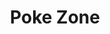 ---
layout: place
title: Poke Zone
permalink: /new-jersey/ridgewood/poke-zone.html
stateAbbr: NJ
stateName: New Jersey
cityName: Ridgewood
seo:
  type: restaurant
  links: http://www.pokezone43.com/
place_id: ChIJpcQy4NjlwokRJRjUV4tQayo
photos:
  - name: >-
      places/ChIJpcQy4NjlwokRJRjUV4tQayo/photos/AeeoHcLSYjYrK8NSmAqOmZwgGZyKNS-2pnfUeC3DNx2MLEf77zzZTV2Tgwkdx1JhFBdesjoIk73B6NQ-h--50Vj6bd6X0PHqICIAUzWTMdHs4q2pXHYrop-D1UpqNa21hST2_8oJRymCLKbF4PqcBfBH6QIoGneUu7gijXkHPLzlKI8_GH0dvZ7FkBDkYFJi0w5EForZ5KF7iPl0VzhLvhnxARg6k3JFO6GIptEu4JkJ2NMlAP9rcumWAHhkreSe1tvwI_Vv_Kpr2qSUxyAjewiS81ZAqKHjuaqY6arr9Q1eAnc2Wg
    widthPx: 3916
    heightPx: 3685
    authorAttributions:
      - displayName: Poke Zone
        uri: https://maps.google.com/maps/contrib/102990994861829842862
        photoUri: >-
          https://lh3.googleusercontent.com/a-/ALV-UjWmYB-NgqNJg4KxeRQ2ZqfxwPr_RN1x44ADsPyGM7YGVdqlQlY=s100-p-k-no-mo
    flagContentUri: >-
      https://www.google.com/local/imagery/report/?cb_client=maps_api_places.places_api&image_key=!1e10!2sAF1QipM0Ap1pz6GE0xwXU-MaGtvQdMwbWWAz9XOpWPIi&hl=en-US
    googleMapsUri: >-
      https://www.google.com/maps/place//data=!3m4!1e2!3m2!1sAF1QipM0Ap1pz6GE0xwXU-MaGtvQdMwbWWAz9XOpWPIi!2e10!4m2!3m1!1s0x89c2e5d8e032c4a5:0x2a6b508b57d41825
  - name: >-
      places/ChIJpcQy4NjlwokRJRjUV4tQayo/photos/AeeoHcIGwYyhIJ3zTgFfn27XHPHw2Bb8SMCWN-og6S0sAr80vG5jrrg0dQFC4iojAfs5-V54Rs7UagiG_PHI4-yJj0LAeSdJG1aW7DJsg6l2qVNDNzYKc9RsM7OHBAZJjdiT2exLkn1TJ-eBzbras3xweg8JPKmwlITHWH4uZo3f9Mda7x_LvhdhDw4yJRi6m4SztWnSxKF8jgq7I1v8ewM56j6Uu8gR3q1f66-i823ymBham-03riZA3Cxf74EZ8IBvt2efozL53JminSfbyAZd1xVXfy9QEhaVN2jj6Vr3W4OzjVJHl3ZX0WCgj3NDikOkq4XaTuTLk606b0Whl9_AoU4_yEe8zJ-TINMUgHopyIx467l5VbEjjOIN1t3QHX2jebcAMmpsJqtgYI_AUSmo_sa0MtQvyqw9asGSsK3A71B0kA
    widthPx: 3024
    heightPx: 4032
    authorAttributions:
      - displayName: alison herrera
        uri: https://maps.google.com/maps/contrib/118048104582565907272
        photoUri: >-
          https://lh3.googleusercontent.com/a/ACg8ocJcXcoWk3gA65WJpxGLlZwN9I6I8hOBEMTmxEGD9ajIKP7jkQ=s100-p-k-no-mo
    flagContentUri: >-
      https://www.google.com/local/imagery/report/?cb_client=maps_api_places.places_api&image_key=!1e10!2sCIHM0ogKEICAgIDD2cKsSQ&hl=en-US
    googleMapsUri: >-
      https://www.google.com/maps/place//data=!3m4!1e2!3m2!1sCIHM0ogKEICAgIDD2cKsSQ!2e10!4m2!3m1!1s0x89c2e5d8e032c4a5:0x2a6b508b57d41825
  - name: >-
      places/ChIJpcQy4NjlwokRJRjUV4tQayo/photos/AeeoHcJI-wwJWniF86FTgpOVRc7i0BCIZjFGtnfnSuUgxVwoS26UmM7kZWGM5s6p6JsvCPhv5Ld-jIUfFnxTZ9Dd9Q-no0VYc9cYjxqq_TT8hp2pUstlGpy3RIfwvK2lqvBjZ8rkAQZJ-IHgby1PHyltH1HJtgOYvQ94ZfcdiWw0gLIYHaC2Ws-eDoh6NZj2Lvdy4N2dTbIhYUtM0Q9rNqX9aTCZGMD7IRn4Ja-3vZ-NEpvQUvXe4jLQfH_pX2e3N1Kfi8thioT8kmBJ8sRQZR5X6kemt7MfSce6s_DkG5PZAeKltw
    widthPx: 3696
    heightPx: 2448
    authorAttributions:
      - displayName: Poke Zone
        uri: https://maps.google.com/maps/contrib/102990994861829842862
        photoUri: >-
          https://lh3.googleusercontent.com/a-/ALV-UjWmYB-NgqNJg4KxeRQ2ZqfxwPr_RN1x44ADsPyGM7YGVdqlQlY=s100-p-k-no-mo
    flagContentUri: >-
      https://www.google.com/local/imagery/report/?cb_client=maps_api_places.places_api&image_key=!1e10!2sAF1QipPB3lECHkGZEXHUopm0nQrY0MOio_6nUvmeTmss&hl=en-US
    googleMapsUri: >-
      https://www.google.com/maps/place//data=!3m4!1e2!3m2!1sAF1QipPB3lECHkGZEXHUopm0nQrY0MOio_6nUvmeTmss!2e10!4m2!3m1!1s0x89c2e5d8e032c4a5:0x2a6b508b57d41825
  - name: >-
      places/ChIJpcQy4NjlwokRJRjUV4tQayo/photos/AeeoHcIawmUc_1qCSTN2eGwKqxQTWNO6HS637Wp8ss9HEOkV0RfSeLBVJKNG_o6VsWrlYmJDzvwQZP4eeJHdAa9vtJlmdOsJhMxbOj_9__ZcxRmlHl8ikTxoEbW1UYG7R9qFEzeNkFEXEbZKPRRxFiJ2numlOk1eS-jXpL2pw2043J62HJXZ3dqDH52JW1Pat6gLDqatNSLRdUPk3SylSbayPY1fY5HPQ1eu01lPmUgCVzbUdQLXyG2jUBh4tjO00tToJw20p5213fUn66eWnFO2w8NcLnYGmzXFCKS0d5f-sTjnpuM5QbSUgkIF6JCZg0lgfZKReY7RJXlPo_zrybRqsSgJ62X44gu8XwnLjC5DwbG3LviNl4flxD061VPJSrHR5nMnTMY3juOL7NFs1fT52-QZeSCA_dSz2JZt8SYnLaxedw
    widthPx: 4032
    heightPx: 3024
    authorAttributions:
      - displayName: D T
        uri: https://maps.google.com/maps/contrib/115699866147625237192
        photoUri: >-
          https://lh3.googleusercontent.com/a/ACg8ocIn14qrqCtUY4n8TL_70SYCEYoUYwMvbfOm2k2er-jQdlNCMA=s100-p-k-no-mo
    flagContentUri: >-
      https://www.google.com/local/imagery/report/?cb_client=maps_api_places.places_api&image_key=!1e10!2sCIHM0ogKEICAgIDh2e3HRg&hl=en-US
    googleMapsUri: >-
      https://www.google.com/maps/place//data=!3m4!1e2!3m2!1sCIHM0ogKEICAgIDh2e3HRg!2e10!4m2!3m1!1s0x89c2e5d8e032c4a5:0x2a6b508b57d41825
  - name: >-
      places/ChIJpcQy4NjlwokRJRjUV4tQayo/photos/AeeoHcKMb63U7xAo4sVqhWsUo9nRlDpGlx7GgD0F3mUE_xE_fmtBTwdfgZrJYwYIQONMeZLPxMjxF7nw6Ia98dZuxgGZvrkcqIoV5HxXI_yMrc6zvQ7_xW9ti9kZC0vh4zjSE1348qw0F3F13zUksEMSsWXDLmb4TgQKI56kU8U1f9bPldCHwmTxeGmTRNACgh7w_4k005Tih5fWtpBhz5Qs4s0TYvVKWT9S7xaFG892sStiil5Z-Vq2Z7IJ0Hw52DVU3JTic0EIiwd5CVvATtMpckIz3Y7njUAP6EYW3XukUQDXtg
    widthPx: 881
    heightPx: 653
    authorAttributions:
      - displayName: Poke Zone
        uri: https://maps.google.com/maps/contrib/102990994861829842862
        photoUri: >-
          https://lh3.googleusercontent.com/a-/ALV-UjWmYB-NgqNJg4KxeRQ2ZqfxwPr_RN1x44ADsPyGM7YGVdqlQlY=s100-p-k-no-mo
    flagContentUri: >-
      https://www.google.com/local/imagery/report/?cb_client=maps_api_places.places_api&image_key=!1e10!2sAF1QipPAIFuCzcQ9G5ukZBxr9l97aZh5M-I3PcQF-ND6&hl=en-US
    googleMapsUri: >-
      https://www.google.com/maps/place//data=!3m4!1e2!3m2!1sAF1QipPAIFuCzcQ9G5ukZBxr9l97aZh5M-I3PcQF-ND6!2e10!4m2!3m1!1s0x89c2e5d8e032c4a5:0x2a6b508b57d41825
  - name: >-
      places/ChIJpcQy4NjlwokRJRjUV4tQayo/photos/AeeoHcJ5hS3lw-8z5Z0PwB5vYstQkBc5iNs5NBJZCyquSHRhNts7mkxNLcAYItu0nMJ8JROF8MU6CvE_vSiXKDuUjsyqcglFT0t7CCl9Ic6zZTJW4hB3I_vwKmixfLHdgBZWj7_a44VqyQsoaCTMyTsFqIqg9YzejzN5BnjZ8qkH4ps7AY6kywkhUlpYW79MMChKi7uUN4n8aKRduaqnf6pqz3lhqbRo33nsOzQKfOmCs-PLqTvu05hANbhEs5bntYH_ZP_Uoca_4qXT-pj-CVAjbY19nla5EcenLwepx2VFMkCMmKe2gvVHXZcd8wI3b6r8c_PmyzJTdFsMeUeMIlYhsIgI0EK-bNxBaQPCQ-WvRRrvB26qnuxKhOlR6pTB8urMM1FBIPY1MOYzBIroDobt0J35HApBJGGcs7pIBQtjV_LLjeeK
    widthPx: 3024
    heightPx: 4032
    authorAttributions:
      - displayName: Nicole Gomez
        uri: https://maps.google.com/maps/contrib/114519484656662892822
        photoUri: >-
          https://lh3.googleusercontent.com/a-/ALV-UjXEtyCRsSDpD6OPlzSKEuXNUqnafl1Qi2-7POfDUh0yXhE3ovwNUw=s100-p-k-no-mo
    flagContentUri: >-
      https://www.google.com/local/imagery/report/?cb_client=maps_api_places.places_api&image_key=!1e10!2sCIHM0ogKEICAgIDJ1qa5mgE&hl=en-US
    googleMapsUri: >-
      https://www.google.com/maps/place//data=!3m4!1e2!3m2!1sCIHM0ogKEICAgIDJ1qa5mgE!2e10!4m2!3m1!1s0x89c2e5d8e032c4a5:0x2a6b508b57d41825
  - name: >-
      places/ChIJpcQy4NjlwokRJRjUV4tQayo/photos/AeeoHcJbtYIVRgHhjgSO9A4g_5WIe9hCZO0FsnNPAfX3rbR-Wo08k7QYLd6l_TlSHiwwd7km1xXBEfYV0q0o0TfEbP7Rvv21M0wSKDiO6bjd30AGJ0aEYAtNbDqiDDSGxCWl200u_7Bz_eHsOOKZR1B9mTQgGMHGAwssC-9r7rAREns1xkhK9b3_MNVv6XDlmmstXo-nrm1shTCsJpGV7Srnv6NsfUYOCo_N8JfKLY9oDtYiclYmm4CX9xpfTFLd42Ob2Mhb0GtJtYr9J4mRfIJNLEM0v0h-HIfpWkmvPfupyqey0gwnBfBytIDMi3x5heIhSwO03oCplnzEcJ25V1cQGV958fGwU6BoJaCOFIScR1sh19YCO3AqcgPWcXO7UMlpizn83EMNCfHXs5x4y8BiOkyo6SzFdDloyEu-PH4WIE8OeI0
    widthPx: 4032
    heightPx: 3024
    authorAttributions:
      - displayName: D T
        uri: https://maps.google.com/maps/contrib/115699866147625237192
        photoUri: >-
          https://lh3.googleusercontent.com/a/ACg8ocIn14qrqCtUY4n8TL_70SYCEYoUYwMvbfOm2k2er-jQdlNCMA=s100-p-k-no-mo
    flagContentUri: >-
      https://www.google.com/local/imagery/report/?cb_client=maps_api_places.places_api&image_key=!1e10!2sCIHM0ogKEICAgIDh2e3HhgE&hl=en-US
    googleMapsUri: >-
      https://www.google.com/maps/place//data=!3m4!1e2!3m2!1sCIHM0ogKEICAgIDh2e3HhgE!2e10!4m2!3m1!1s0x89c2e5d8e032c4a5:0x2a6b508b57d41825
  - name: >-
      places/ChIJpcQy4NjlwokRJRjUV4tQayo/photos/AeeoHcLWRR8rThrsPMfbbrqBwvdK0Hbm0KtBHcBhDxwVfH8dTqPh3D8pzfXrJ-uazkHlu3yV3lJxvg9uZV-6UniQvmSQAI7JoON0j-U-YRfysspFe1uv_Fvsa9jSjWM32-GrRF8sQLhFTReyG8CijXB7eqyN2EVi4sqKLdsz-OxllIBB6uUFfW51QMysg0T2VzsNeOAi_DARna65o90v0_xQUJapiDdzavNeLdOohye5bJ5OnIessvN5uyct4Stdbt63yGHednF9NskAMC-tyv5ueac_VNnSfrZ7V2EHqLnVod9TlXOveWEH5iU64Tce9OejICaKBvg2tzVEIjZQ8v0-FR1YSvJoyN53xAzgr7W8eBzTsVdjqgKDpSIneg-aZ8pq8eCQhmxIiKiftwDunbEqgJAM6Ht1pZEJ1eVDnDSGwcU2IVI
    widthPx: 3072
    heightPx: 4080
    authorAttributions:
      - displayName: Oleksii H
        uri: https://maps.google.com/maps/contrib/103198903335637905231
        photoUri: >-
          https://lh3.googleusercontent.com/a-/ALV-UjVlJY-SpptXwx5oxGlfnNWlonAlFf9LWvDSc3JN-Is-vHMF4br53w=s100-p-k-no-mo
    flagContentUri: >-
      https://www.google.com/local/imagery/report/?cb_client=maps_api_places.places_api&image_key=!1e10!2sCIHM0ogKEICAgIDJ6rnD2AE&hl=en-US
    googleMapsUri: >-
      https://www.google.com/maps/place//data=!3m4!1e2!3m2!1sCIHM0ogKEICAgIDJ6rnD2AE!2e10!4m2!3m1!1s0x89c2e5d8e032c4a5:0x2a6b508b57d41825
  - name: >-
      places/ChIJpcQy4NjlwokRJRjUV4tQayo/photos/AeeoHcLfSDdLxxkD9f27--6tJw-ccPPXFXOMYbHGCk8VVLo5YLPTxPvd0qf_FFXkBJDjENXHb-FTnx59mKjW56SyjqQOyF_lreXDL4f3LMnkVUgYzOtYGW7q2xSliYWRvqUXKwktqvC1LZRoUnNGUx1d31AdSjrz5AU6ISC6cLHP2I45pXQ32m49hUQR9UeWCh97lkH4pUVlT3RiNVWmpPkFY5vWi2yLZcWuL2s1LhCKX0Wf0nn86IBJDmY6vbD-8CjB5t_04eoU4mV_4ACZq0U0P3Lj-ztdGXcuRfRqWUhPjUYFpg
    widthPx: 3696
    heightPx: 2448
    authorAttributions:
      - displayName: Poke Zone
        uri: https://maps.google.com/maps/contrib/102990994861829842862
        photoUri: >-
          https://lh3.googleusercontent.com/a-/ALV-UjWmYB-NgqNJg4KxeRQ2ZqfxwPr_RN1x44ADsPyGM7YGVdqlQlY=s100-p-k-no-mo
    flagContentUri: >-
      https://www.google.com/local/imagery/report/?cb_client=maps_api_places.places_api&image_key=!1e10!2sAF1QipMl5p-thFu64vV5fy_oeZv5lEgFRW6nWMPYyeEf&hl=en-US
    googleMapsUri: >-
      https://www.google.com/maps/place//data=!3m4!1e2!3m2!1sAF1QipMl5p-thFu64vV5fy_oeZv5lEgFRW6nWMPYyeEf!2e10!4m2!3m1!1s0x89c2e5d8e032c4a5:0x2a6b508b57d41825
  - name: >-
      places/ChIJpcQy4NjlwokRJRjUV4tQayo/photos/AeeoHcLFUyyziN2VIQOPEFsE9UP8KG7MyZgcPfLoU7vkcSoHekhcBZWajLd-TQi8b0KEG6ZW5aM02gKa7HCivCXuri4VJWrap-MNKV6HE2ntscHUhfasRtyL2t7M0ZjteXYW680Tbv_9sqWytzd1t8XAVZH-y69hwuXpzUh2CklUXt8kf1rErETF7RqvkIuaVWR4-AgpGXFBLcHFt9KuzXWAR2mOneEObojFm5FZgn0NIbDTxY07xHcu1rBh0Hcb3XDSp7Z8wnEvqs1EbGctDcm22lJ5aazBUXIYyeGHlByLsvFSgA
    widthPx: 3696
    heightPx: 2448
    authorAttributions:
      - displayName: Poke Zone
        uri: https://maps.google.com/maps/contrib/102990994861829842862
        photoUri: >-
          https://lh3.googleusercontent.com/a-/ALV-UjWmYB-NgqNJg4KxeRQ2ZqfxwPr_RN1x44ADsPyGM7YGVdqlQlY=s100-p-k-no-mo
    flagContentUri: >-
      https://www.google.com/local/imagery/report/?cb_client=maps_api_places.places_api&image_key=!1e10!2sAF1QipNdiWjMSQznkv27GYi5x7GMcv8xdBf0S5Xm3xr6&hl=en-US
    googleMapsUri: >-
      https://www.google.com/maps/place//data=!3m4!1e2!3m2!1sAF1QipNdiWjMSQznkv27GYi5x7GMcv8xdBf0S5Xm3xr6!2e10!4m2!3m1!1s0x89c2e5d8e032c4a5:0x2a6b508b57d41825
address: 43 E Ridgewood Ave, Ridgewood, NJ 07450, USA
street: 43 E Ridgewood Ave
city: Ridgewood
state: NJ
zip: '07450'
country: USA
neighborhood: null
latitude: '40.979756'
longitude: '-74.118880'
accessibility_options:
  wheelchairAccessibleEntrance: true
  wheelchairAccessibleRestroom: true
  wheelchairAccessibleSeating: true
business_status: OPERATIONAL
name: Poke Zone
google_maps_links:
  directionsUri: >-
    https://www.google.com/maps/dir//''/data=!4m7!4m6!1m1!4e2!1m2!1m1!1s0x89c2e5d8e032c4a5:0x2a6b508b57d41825!3e0
  placeUri: https://maps.google.com/?cid=3056625331505207333
  writeAReviewUri: >-
    https://www.google.com/maps/place//data=!4m3!3m2!1s0x89c2e5d8e032c4a5:0x2a6b508b57d41825!12e1
  reviewsUri: >-
    https://www.google.com/maps/place//data=!4m4!3m3!1s0x89c2e5d8e032c4a5:0x2a6b508b57d41825!9m1!1b1
  photosUri: >-
    https://www.google.com/maps/place//data=!4m3!3m2!1s0x89c2e5d8e032c4a5:0x2a6b508b57d41825!10e5
primary_type: Sushi Restaurant
opening_hours:
  regular: null
  current: null
secondary_opening_hours:
  regular:
    weekdayDescriptions: null
    type: null
  current:
    weekdayDescriptions: null
    type: null
phone: (201) 345-0830
price_level: null
price_range: $10 &ndash; $20
rating: '4.4'
rating_count: 0
website: http://www.pokezone43.com/
description: >-
  Discover Poke Zone in Ridgewood, NJ$$$Nestled in the heart of Ridgewood, NJ,
  Poke Zone stands out as a relaxed spot for fresh, customizable poke bowls that
  cater to a variety of tastes. This laid-back eatery focuses on high-quality
  ingredients, allowing diners to build their own meals with an array of
  proteins, toppings, and sauces, complemented by refreshing bubble tea options.
  The welcoming atmosphere makes it an ideal choice for those seeking
  Japanese-inspired dishes in a casual setting, perfect for a quick lunch or
  dinner. Accessibility features like wheelchair-friendly entrances add to the
  convenience, ensuring everyone can enjoy the vibrant flavors on offer. Whether
  you're looking for sushi-inspired spots nearby, Poke Zone delivers a
  satisfying experience that highlights its commitment to fresh, build-your-own
  creations.
generative_summary: >-
  Discover Poke Zone in Ridgewood, NJ$$$Nestled in the heart of Ridgewood, NJ,
  Poke Zone stands out as a relaxed spot for fresh, customizable poke bowls that
  cater to a variety of tastes. This laid-back eatery focuses on high-quality
  ingredients, allowing diners to build their own meals with an array of
  proteins, toppings, and sauces, complemented by refreshing bubble tea options.
  The welcoming atmosphere makes it an ideal choice for those seeking
  Japanese-inspired dishes in a casual setting, perfect for a quick lunch or
  dinner. Accessibility features like wheelchair-friendly entrances add to the
  convenience, ensuring everyone can enjoy the vibrant flavors on offer. Whether
  you're looking for sushi-inspired spots nearby, Poke Zone delivers a
  satisfying experience that highlights its commitment to fresh, build-your-own
  creations.
generative_disclosure: Summarized by AI using the Grok-3-Mini model.
reviews:
  - name: >-
      places/ChIJpcQy4NjlwokRJRjUV4tQayo/reviews/ChdDSUhNMG9nS0VJQ0FnSURicWI3czl3RRAB
    relativePublishTimeDescription: 8 months ago
    rating: 4
    text:
      text: >-
        Nice casual poke place for lunch in Ridgewood.

        The spicy tonkatsu ramen was pretty good (good noodles and toppings, the
        broth is thin but tasty). The poke bowl was fine too (just a minor thing
        it was too saturated in sauce).
      languageCode: en
    originalText:
      text: >-
        Nice casual poke place for lunch in Ridgewood.

        The spicy tonkatsu ramen was pretty good (good noodles and toppings, the
        broth is thin but tasty). The poke bowl was fine too (just a minor thing
        it was too saturated in sauce).
      languageCode: en
    authorAttribution:
      displayName: Laurel Clare
      uri: https://www.google.com/maps/contrib/111224904675076871933/reviews
      photoUri: >-
        https://lh3.googleusercontent.com/a/ACg8ocIyj0nFktXIoeGjlwPDkjs3dkjqyirE7g_KCa9-yhaTGflLxQ=s128-c0x00000000-cc-rp-mo-ba5
    publishTime: '2024-08-06T22:19:39.834788Z'
    flagContentUri: >-
      https://www.google.com/local/review/rap/report?postId=ChdDSUhNMG9nS0VJQ0FnSURicWI3czl3RRAB&d=17924085&t=1
    googleMapsUri: >-
      https://www.google.com/maps/reviews/data=!4m6!14m5!1m4!2m3!1sChdDSUhNMG9nS0VJQ0FnSURicWI3czl3RRAB!2m1!1s0x89c2e5d8e032c4a5:0x2a6b508b57d41825
  - name: >-
      places/ChIJpcQy4NjlwokRJRjUV4tQayo/reviews/ChZDSUhNMG9nS0VJQ0FnSUNCNHZfU1JREAE
    relativePublishTimeDescription: 2 years ago
    rating: 2
    text:
      text: >-
        We ordered poke bowls from here. Everything is flavorless and bland. My
        friend enjoyed hers , however mine was really a mess and not in a good
        way. The rice was sticky and had zero flavor, the zucchini noodles were
        crispy but completely bland. The fish itself, I got three proteins,
        salmon, spicy tuna, spicy salmon. The fresh salmon was okay, very
        average. The spicy salmon and spicy tuna had good textures but again…
        flavorless. Overall, would not recommend, would not order again.
      languageCode: en
    originalText:
      text: >-
        We ordered poke bowls from here. Everything is flavorless and bland. My
        friend enjoyed hers , however mine was really a mess and not in a good
        way. The rice was sticky and had zero flavor, the zucchini noodles were
        crispy but completely bland. The fish itself, I got three proteins,
        salmon, spicy tuna, spicy salmon. The fresh salmon was okay, very
        average. The spicy salmon and spicy tuna had good textures but again…
        flavorless. Overall, would not recommend, would not order again.
      languageCode: en
    authorAttribution:
      displayName: Anna Correa
      uri: https://www.google.com/maps/contrib/105473749350721130261/reviews
      photoUri: >-
        https://lh3.googleusercontent.com/a-/ALV-UjWI3sOLPzTspOm-5IxzW4dQxBiP0ULBaeauV6jXqqNolPH8xA=s128-c0x00000000-cc-rp-mo-ba5
    publishTime: '2022-12-21T04:02:13.419853Z'
    flagContentUri: >-
      https://www.google.com/local/review/rap/report?postId=ChZDSUhNMG9nS0VJQ0FnSUNCNHZfU1JREAE&d=17924085&t=1
    googleMapsUri: >-
      https://www.google.com/maps/reviews/data=!4m6!14m5!1m4!2m3!1sChZDSUhNMG9nS0VJQ0FnSUNCNHZfU1JREAE!2m1!1s0x89c2e5d8e032c4a5:0x2a6b508b57d41825
  - name: >-
      places/ChIJpcQy4NjlwokRJRjUV4tQayo/reviews/ChZDSUhNMG9nS0VJQ0FnSURZLThIT0dnEAE
    relativePublishTimeDescription: 5 years ago
    rating: 4
    text:
      text: >-
        Its different then what you are used to at a poke spot. They sushi was
        fresh tasted great. Its table service so as you build it the waiter puts
        it all together for you. One think I wasnt used to was how they prepped
        the sushi in your bowl. Its was like minced which I kinda liked. You
        were able to get more bites with your other toppings. The rock shrimp
        appetizer was lights out and the serve bubble tea.  Better then that
        stuff they serve in the mall. I will be back and bringing some more
        friends. If you aren't a sushi fan you can put shrimp or chicken in your
        bowl which made my wife happy.  If you are a poke fanatic you will be
        happy and if you want a roll the fantastic roll was outstanding.
      languageCode: en
    originalText:
      text: >-
        Its different then what you are used to at a poke spot. They sushi was
        fresh tasted great. Its table service so as you build it the waiter puts
        it all together for you. One think I wasnt used to was how they prepped
        the sushi in your bowl. Its was like minced which I kinda liked. You
        were able to get more bites with your other toppings. The rock shrimp
        appetizer was lights out and the serve bubble tea.  Better then that
        stuff they serve in the mall. I will be back and bringing some more
        friends. If you aren't a sushi fan you can put shrimp or chicken in your
        bowl which made my wife happy.  If you are a poke fanatic you will be
        happy and if you want a roll the fantastic roll was outstanding.
      languageCode: en
    authorAttribution:
      displayName: JJ C
      uri: https://www.google.com/maps/contrib/117292265203044682891/reviews
      photoUri: >-
        https://lh3.googleusercontent.com/a/ACg8ocIxIm48pV-kh-RT_hoq8co9KAACftmcbp1vCer6EmPtpq6IXA=s128-c0x00000000-cc-rp-mo-ba6
    publishTime: '2019-05-24T20:52:21.855553Z'
    flagContentUri: >-
      https://www.google.com/local/review/rap/report?postId=ChZDSUhNMG9nS0VJQ0FnSURZLThIT0dnEAE&d=17924085&t=1
    googleMapsUri: >-
      https://www.google.com/maps/reviews/data=!4m6!14m5!1m4!2m3!1sChZDSUhNMG9nS0VJQ0FnSURZLThIT0dnEAE!2m1!1s0x89c2e5d8e032c4a5:0x2a6b508b57d41825
  - name: >-
      places/ChIJpcQy4NjlwokRJRjUV4tQayo/reviews/ChdDSUhNMG9nS0VJQ0FnSUQ5b3JyUDBnRRAB
    relativePublishTimeDescription: a year ago
    rating: 5
    text:
      text: >-
        Food, portion, presentation incredible!!! I felt like my mama cooked up
        some dinner. Will continue to order from here, thank you for your
        service!! Love you 
      languageCode: en
    originalText:
      text: >-
        Food, portion, presentation incredible!!! I felt like my mama cooked up
        some dinner. Will continue to order from here, thank you for your
        service!! Love you 
      languageCode: en
    authorAttribution:
      displayName: Gia Rosa
      uri: https://www.google.com/maps/contrib/105583850546990788663/reviews
      photoUri: >-
        https://lh3.googleusercontent.com/a/ACg8ocJdorhUp6ZUn2XVwkDSHSwjH3R8Tw6a2fdxLkKopqv2XJdQXg=s128-c0x00000000-cc-rp-mo
    publishTime: '2024-03-14T18:48:46.599136Z'
    flagContentUri: >-
      https://www.google.com/local/review/rap/report?postId=ChdDSUhNMG9nS0VJQ0FnSUQ5b3JyUDBnRRAB&d=17924085&t=1
    googleMapsUri: >-
      https://www.google.com/maps/reviews/data=!4m6!14m5!1m4!2m3!1sChdDSUhNMG9nS0VJQ0FnSUQ5b3JyUDBnRRAB!2m1!1s0x89c2e5d8e032c4a5:0x2a6b508b57d41825
  - name: >-
      places/ChIJpcQy4NjlwokRJRjUV4tQayo/reviews/ChdDSUhNMG9nS0VJQ0FnSUM5N0xYeHNRRRAB
    relativePublishTimeDescription: a year ago
    rating: 1
    text:
      text: >-
        I seldom write reviews however, I feel the need to warn everybody that
        feels the need to try this place to please stay away! My pregnant wife
        and I just tried Poke Zone for the first time and got extremely sick.
        After eating our bowl about halfway we found Mold on what appears to be
        a fried onion, I stopped looking for the mold after that and threw the
        bowl away. Not sure if the mold made us sick or if the type of fish we
        chose was bad. Please go somewhere else and do not take the risk. Please
        see attached photo.
      languageCode: en
    originalText:
      text: >-
        I seldom write reviews however, I feel the need to warn everybody that
        feels the need to try this place to please stay away! My pregnant wife
        and I just tried Poke Zone for the first time and got extremely sick.
        After eating our bowl about halfway we found Mold on what appears to be
        a fried onion, I stopped looking for the mold after that and threw the
        bowl away. Not sure if the mold made us sick or if the type of fish we
        chose was bad. Please go somewhere else and do not take the risk. Please
        see attached photo.
      languageCode: en
    authorAttribution:
      displayName: Nick Bakis
      uri: https://www.google.com/maps/contrib/100882562480669630413/reviews
      photoUri: >-
        https://lh3.googleusercontent.com/a/ACg8ocIfTG2dB1eY9_Cp9CNb0Ys81RU9xjN7U3cmmsaTmEG2Dk85Fg=s128-c0x00000000-cc-rp-mo
    publishTime: '2024-03-04T01:21:10.137004Z'
    flagContentUri: >-
      https://www.google.com/local/review/rap/report?postId=ChdDSUhNMG9nS0VJQ0FnSUM5N0xYeHNRRRAB&d=17924085&t=1
    googleMapsUri: >-
      https://www.google.com/maps/reviews/data=!4m6!14m5!1m4!2m3!1sChdDSUhNMG9nS0VJQ0FnSUM5N0xYeHNRRRAB!2m1!1s0x89c2e5d8e032c4a5:0x2a6b508b57d41825
review_summary: >-
  What Customers Are Saying$$$Visitors to Poke Zone often praise the fresh
  ingredients and variety of options in their bowls, making it a go-to for
  anyone craving a customizable meal. While some folks enjoy the flavorful
  combinations and generous portions that feel like a comforting homemade treat,
  others note that certain dishes can sometimes lack seasoning or feel overly
  sauced. Overall, the spot earns high marks for its approachable vibe and tasty
  appetizers, though a few have mentioned occasional inconsistencies in
  preparation that could use some tweaks. Despite these mixed experiences, many
  agree it's worth trying for a casual bite, especially if you're in the mood
  for something light and fun. If you're hunting for top-rated sushi places
  nearby, feedback suggests Poke Zone offers solid choices that generally leave
  diners satisfied with their visit.
review_disclosure: Summarized by AI using the Grok-3-Mini model.
parking_options:
  paidStreetParking: true
  valetParking: false
payment_options:
  acceptsCreditCards: true
  acceptsDebitCards: true
  acceptsCashOnly: false
  acceptsNfc: true
allow_dogs: null
curbside_pickup: null
delivery: true
dine_in: true
good_for_children: true
good_for_groups: null
good_for_sports: false
live_music: false
menu_for_children: null
outdoor_seating: null
reservable: true
restroom: true
serves_beer: false
serves_breakfast: null
serves_brunch: false
serves_cocktails: false
serves_coffee: false
serves_dinner: true
serves_dessert: true
serves_lunch: true
serves_vegetarian_food: null
serves_wine: false
takeout: true
update_category: pro
places_description: null

---